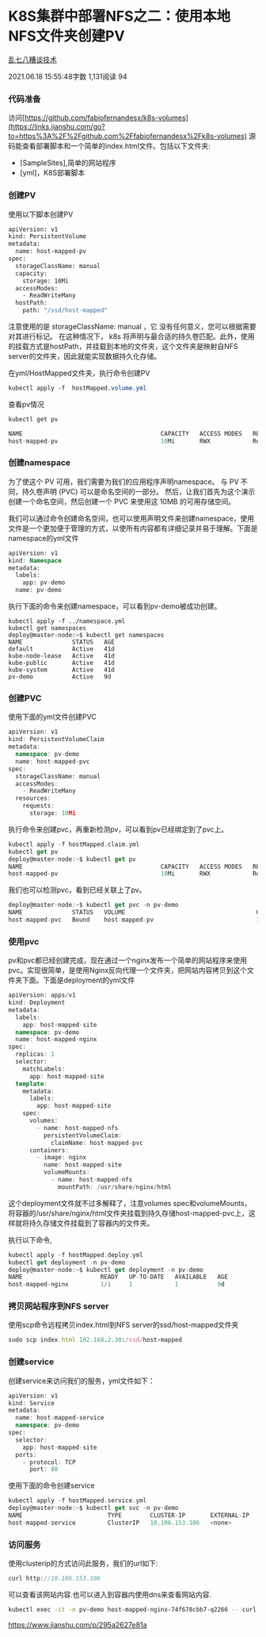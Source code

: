 # K8S集群中部署NFS之二：使用本地NFS文件夹创建PV

[乱七八糟谈技术](https://www.jianshu.com/u/3558ab83fcd7)

2021.06.18 15:55:48字数 1,131阅读 94

### 代码准备

访问[https://github.com/fabiofernandesx/k8s-volumes](https://links.jianshu.com/go?to=https%3A%2F%2Fgithub.com%2Ffabiofernandesx%2Fk8s-volumes) 源码能查看部署脚本和一个简单的index.html文件。包括以下文件夹:

- [SampleSites],简单的网站程序
- [yml]，K8S部署脚本

### 创建PV

使用以下脚本创建PV

```bash
apiVersion: v1
kind: PersistentVolume
metadata:
  name: host-mapped-pv
spec:
  storageClassName: manual
  capacity:
    storage: 10Mi
  accessModes:
    - ReadWriteMany
  hostPath:
    path: "/ssd/host-mapped"
```

注意使用的是 storageClassName: manual ，它 没有任何意义，您可以根据需要对其进行标记。 在这种情况下， k8s 将声明与最合适的持久卷匹配。此外，使用的挂载方式是hostPath，并挂载到本地的文件夹，这个文件夹是映射自NFS server的文件夹，因此就能实现数据持久化存储。

在yml/HostMapped文件夹，执行命令创建PV

```css
kubectl apply -f  hostMapped.volume.yml
```

查看pv情况

```objectivec
kubectl get pv

NAME                                       CAPACITY   ACCESS MODES   RECLAIM POLICY   STATUS   CLAIM                     STORAGECLASS      REASON   AGE
host-mapped-pv                             10Mi       RWX            Retain           Bound    pv-demo/host-mapped-pvc   manual                     9d
```

### 创建namespace

为了使这个 PV 可用，我们需要为我们的应用程序声明namespace。 与 PV 不同，持久卷声明 (PVC) 可以是命名空间的一部分。 然后，让我们首先为这个演示创建一个命名空间，然后创建一个 PVC 来使用这 10MB 的可用存储空间。

我们可以通过命令创建命名空间，也可以使用声明文件来创建namespace，使用文件是一个更加便于管理的方式，以使所有内容都有详细记录并易于理解。下面是namespace的yml文件

```php
apiVersion: v1
kind: Namespace
metadata:
  labels:
    app: pv-demo
  name: pv-demo
```

执行下面的命令来创建namespace，可以看到pv-demo被成功创建。

```tsx
kubectl apply -f ../namespace.yml
kubectl get namespaces
deploy@master-node:~$ kubectl get namespaces
NAME              STATUS   AGE
default           Active   41d
kube-node-lease   Active   41d
kube-public       Active   41d
kube-system       Active   41d
pv-demo           Active   9d
```

### 创建PVC

使用下面的yml文件创建PVC

```cpp
apiVersion: v1
kind: PersistentVolumeClaim
metadata:
  namespace: pv-demo
  name: host-mapped-pvc
spec:
  storageClassName: manual
  accessModes:
    - ReadWriteMany
  resources:
    requests:
      storage: 10Mi
```

执行命令来创建pvc，再重新检测pv，可以看到pv已经绑定到了pvc上。

```dart
kubectl apply -f hostMapped.claim.yml
kubectl get pv
deploy@master-node:~$ kubectl get pv
NAME                                       CAPACITY   ACCESS MODES   RECLAIM POLICY   STATUS   CLAIM                     STORAGECLASS      REASON   AGE
host-mapped-pv                             10Mi       RWX            Retain           Bound    pv-demo/host-mapped-pvc   manual                     9d
```

我们也可以检测pvc，看到已经关联上了pv。

```dart
deploy@master-node:~$ kubectl get pvc -n pv-demo
NAME              STATUS   VOLUME                                     CAPACITY   ACCESS MODES   STORAGECLASS      AGE
host-mapped-pvc   Bound    host-mapped-pv                             10Mi       RWX            manual            9d
```

### 使用pvc

pv和pvc都已经创建完成，现在通过一个nginx发布一个简单的网站程序来使用pvc。实现很简单，是使用Nginx反向代理一个文件夹，把网站内容拷贝到这个文件夹下面。下面是deployment的yml文件

```cpp
apiVersion: apps/v1
kind: Deployment
metadata:
  labels:
    app: host-mapped-site
  namespace: pv-demo
  name: host-mapped-nginx
spec:
  replicas: 1
  selector:
    matchLabels:
      app: host-mapped-site
  template:
    metadata:
      labels:
        app: host-mapped-site
    spec:
      volumes:
        - name: host-mapped-nfs
          persistentVolumeClaim:
            claimName: host-mapped-pvc
      containers:
        - image: nginx
          name: host-mapped-site
          volumeMounts:
            - name: host-mapped-nfs
              mountPath: /usr/share/nginx/html
```

这个deployment文件就不过多解释了，注意volumes spec和volumeMounts，将容器的/usr/share/nginx/html文件夹挂载到持久存储host-mapped-pvc上，这样就将持久存储文件挂载到了容器内的文件夹。

执行以下命令,

```dart
kubectl apply -f hostMapped.deploy.yml
kubectl get deployment -n pv-demo
deploy@master-node:~$ kubectl get deployment -n pv-demo
NAME                      READY   UP-TO-DATE   AVAILABLE   AGE
host-mapped-nginx         1/1     1            1           9d
```

### 拷贝网站程序到NFS server

使用scp命令远程拷贝index.html到NFS server的ssd/host-mapped文件夹

```ruby
sudo scp index.html 192.168.2.30:/ssd/host-mapped
```

### 创建service

创建service来访问我们的服务，yml文件如下：

```cpp
apiVersion: v1
kind: Service
metadata:
  name: host-mapped-service
  namespace: pv-demo
spec:
  selector:
    app: host-mapped-site
  ports:
    - protocol: TCP
      port: 80
```

使用下面的命令创建service

```dart
kubectl apply -f hostMapped.service.yml
deploy@master-node:~$ kubectl get svc -n pv-demo
NAME                        TYPE        CLUSTER-IP       EXTERNAL-IP   PORT(S)   AGE
host-mapped-service         ClusterIP   10.106.153.106   <none>        80/TCP    8d
```

### 访问服务

使用clusterip的方式访问此服务，我们的url如下:

```cpp
curl http://10.106.153.106
```

可以查看该网站内容.也可以进入到容器内使用dns来查看网站内容.

```bash
kubectl exec -it -n pv-demo host-mapped-nginx-74f678cbb7-q2266 -- curl http://host-mapped-service.pv
```



https://www.jianshu.com/p/295a2627e81a